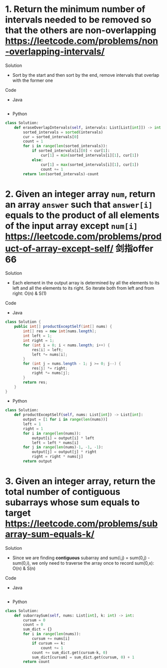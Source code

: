 # 1. Return the minimum number of intervals needed to be removed so that the others are non-overlapping https://leetcode.com/problems/non-overlapping-intervals/

Solution

- Sort by the start and then sort by the end, remove intervals that overlap with the former one

Code

- Java

```java

```

- Python

```python
class Solution:
    def eraseOverlapIntervals(self, intervals: List[List[int]]) -> int:
        sorted_intervals = sorted(intervals)
        cur = sorted_intervals[0]
        count = 1
        for i in range(len(sorted_intervals)):
            if sorted_intervals[i][0] < cur[1]:
                cur[1] = min(sorted_intervals[i][1], cur[1])
            else:
                cur[1] = max(sorted_intervals[i][1], cur[1])
                count += 1
        return len(sorted_intervals)-count
```

# 2. Given an integer array `num`, return an array `answer` such that `answer[i]` equals to the product of all elements of the input array except `num[i]` https://leetcode.com/problems/product-of-array-except-self/ 剑指offer 66

Solution

- Each element in the output array is determined by all the elements to its left and all the elements to its right. So iterate both from left and from right: O(n) & S(1)

Code

- Java

```java
class Solution {
    public int[] productExceptSelf(int[] nums) {
        int[] res = new int[nums.length];
        int left = 1;
        int right = 1;
        for (int i = 0; i < nums.length; i++) {
            res[i] = left;
            left *= nums[i];
        }
        for (int j = nums.length - 1; j >= 0; j--) {
            res[j] *= right;
            right *= nums[j];
        }
        return res;
    }
}
```

- Python

```python
class Solution:
    def productExceptSelf(self, nums: List[int]) -> List[int]:
        output = [1 for i in range(len(nums))]
        left = 1
        right = 1
        for i in range(len(nums)):
            output[i] = output[i] * left
            left = left * nums[i]
        for j in range(len(nums)-1, -1, -1):
            output[j] = output[j] * right
            right = right * nums[j]
        return output
```

# 3. Given an integer array, return the total number of **contiguous** subarrays whose sum equals to target https://leetcode.com/problems/subarray-sum-equals-k/

Solution

- Since we are finding **contiguous** subarray and sum(i,j) = sum(0,j) - sum(0,i), we only need to traverse the array once to record sum(0,x): O(n) & S(n)

Code

- Java

```java

```

- Python

```python
class Solution:
    def subarraySum(self, nums: List[int], k: int) -> int:
        cursum = 0
        count = 0
        sum_dict = {}
        for i in range(len(nums)):
            cursum += nums[i]
            if cursum == k:
                count += 1
            count += sum_dict.get(cursum-k, 0)
            sum_dict[cursum] = sum_dict.get(cursum, 0) + 1
        return count
```